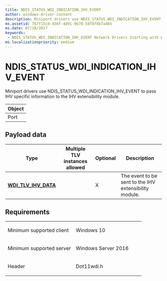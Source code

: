 ```yaml
---
title: NDIS_STATUS_WDI_INDICATION_IHV_EVENT
author: windows-driver-content
description: Miniport drivers use NDIS_STATUS_WDI_INDICATION_IHV_EVENT to pass IHV specific information to the IHV extensibility module.
ms.assetid: 767f15cd-456f-4d91-9b78-58f8f8b7a465
ms.date: 07/18/2017
keywords:
 - NDIS_STATUS_WDI_INDICATION_IHV_EVENT Network Drivers Starting with Windows Vista
ms.localizationpriority: medium
---
```


# NDIS\_STATUS\_WDI\_INDICATION\_IHV\_EVENT


Miniport drivers use NDIS\_STATUS\_WDI\_INDICATION\_IHV\_EVENT to pass IHV specific information to the IHV extensibility module.

| Object |
|--------|
| Port   |

 

## Payload data


| Type                                                 | Multiple TLV instances allowed | Optional | Description                                           |
|------------------------------------------------------|--------------------------------|----------|-------------------------------------------------------|
| [**WDI\_TLV\_IHV\_DATA**](https://msdn.microsoft.com/library/windows/hardware/dn926312) |                                | X        | The event to be sent to the IHV extensibility module. |

 

Requirements
------------

<table>
<colgroup>
<col width="50%" />
<col width="50%" />
</colgroup>
<tbody>
<tr class="odd">
<td><p>Minimum supported client</p></td>
<td><p>Windows 10</p></td>
</tr>
<tr class="even">
<td><p>Minimum supported server</p></td>
<td><p>Windows Server 2016</p></td>
</tr>
<tr class="odd">
<td><p>Header</p></td>
<td>Dot11wdi.h</td>
</tr>
</tbody>
</table>

 

 




